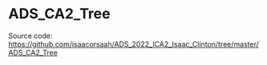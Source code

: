 # ADS_CA2_Tree
Source code: https://github.com/isaacorsaah/ADS_2022_ICA2_Isaac_Clinton/tree/master/ADS_CA2_Tree
